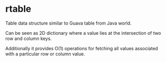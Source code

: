 # rtable
Table data structure similar to Guava table from Java world.

Can be seen as 2D dictionary where a value lies at the intersection of two row and column keys.

Additionally it provides O(1) operations for fetching all values associated with a particular row or column value.
